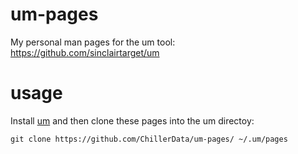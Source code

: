 # um-pages
My personal man pages for the um tool: https://github.com/sinclairtarget/um

# usage

Install [um](https://github.com/sinclairtarget/um) and then clone these pages into the um directoy:

```
git clone https://github.com/ChillerData/um-pages/ ~/.um/pages
```
